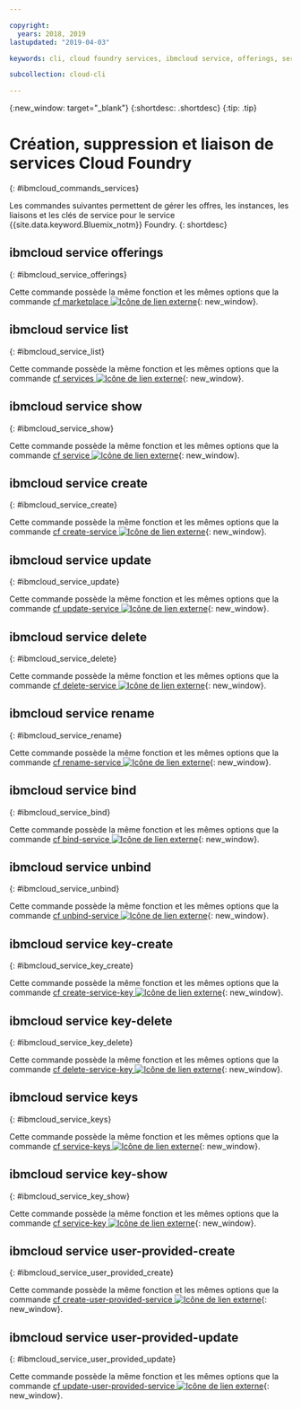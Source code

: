 ```yaml
---

copyright:
  years: 2018, 2019
lastupdated: "2019-04-03"

keywords: cli, cloud foundry services, ibmcloud service, offerings, service list, service show, service create, service bind, service unbind, unbind service, service keys, create cloud foundry service, delete cloud foundry service

subcollection: cloud-cli

---
```


{:new_window: target="_blank"}
{:shortdesc: .shortdesc}
{:tip: .tip}

# Création, suppression et liaison de services Cloud Foundry
{: #ibmcloud_commands_services}

Les commandes suivantes permettent de gérer les offres, les instances, les liaisons et les clés de service pour le service {{site.data.keyword.Bluemix_notm}} Foundry.
{: shortdesc}

## ibmcloud service offerings
{: #ibmcloud_service_offerings}

Cette commande possède la même fonction et les mêmes options que la commande [cf marketplace ![Icône de lien externe](../../../icons/launch-glyph.svg)](http://cli.cloudfoundry.org/en-US/cf/marketplace.html){: new_window}.

## ibmcloud service list
{: #ibmcloud_service_list}

Cette commande possède la même fonction et les mêmes options que la commande [cf services ![Icône de lien externe](../../../icons/launch-glyph.svg)](http://cli.cloudfoundry.org/en-US/cf/services.html){: new_window}.

## ibmcloud service show
{: #ibmcloud_service_show}

Cette commande possède la même fonction et les mêmes options que la commande [cf service ![Icône de lien externe](../../../icons/launch-glyph.svg)](http://cli.cloudfoundry.org/en-US/cf/service.html){: new_window}.

## ibmcloud service create
{: #ibmcloud_service_create}

Cette commande possède la même fonction et les mêmes options que la commande [cf create-service ![Icône de lien externe](../../../icons/launch-glyph.svg)](http://cli.cloudfoundry.org/en-US/cf/create-service.html){: new_window}.

## ibmcloud service update
{: #ibmcloud_service_update}

Cette commande possède la même fonction et les mêmes options que la commande [cf update-service ![Icône de lien externe](../../../icons/launch-glyph.svg)](http://cli.cloudfoundry.org/en-US/cf/update-service.html){: new_window}.

## ibmcloud service delete
{: #ibmcloud_service_delete}

Cette commande possède la même fonction et les mêmes options que la commande [cf delete-service ![Icône de lien externe](../../../icons/launch-glyph.svg)](http://cli.cloudfoundry.org/en-US/cf/delete-service.html){: new_window}.

## ibmcloud service rename
{: #ibmcloud_service_rename}

Cette commande possède la même fonction et les mêmes options que la commande [cf rename-service ![Icône de lien externe](../../../icons/launch-glyph.svg)](http://cli.cloudfoundry.org/en-US/cf/rename-service.html){: new_window}.

## ibmcloud service bind
{: #ibmcloud_service_bind}

Cette commande possède la même fonction et les mêmes options que la commande [cf bind-service ![Icône de lien externe](../../../icons/launch-glyph.svg)](http://cli.cloudfoundry.org/en-US/cf/bind-service.html){: new_window}.

## ibmcloud service unbind
{: #ibmcloud_service_unbind}

Cette commande possède la même fonction et les mêmes options que la commande [cf unbind-service ![Icône de lien externe](../../../icons/launch-glyph.svg)](http://cli.cloudfoundry.org/en-US/cf/unbind-service.html){: new_window}.

## ibmcloud service key-create
{: #ibmcloud_service_key_create}

Cette commande possède la même fonction et les mêmes options que la commande [cf create-service-key ![Icône de lien externe](../../../icons/launch-glyph.svg)](http://cli.cloudfoundry.org/en-US/cf/create-service-key.html){: new_window}.

## ibmcloud service key-delete
{: #ibmcloud_service_key_delete}

Cette commande possède la même fonction et les mêmes options que la commande [cf delete-service-key ![Icône de lien externe](../../../icons/launch-glyph.svg)](http://cli.cloudfoundry.org/en-US/cf/delete-service-key.html){: new_window}.

## ibmcloud service keys
{: #ibmcloud_service_keys}

Cette commande possède la même fonction et les mêmes options que la commande [cf service-keys ![Icône de lien externe](../../../icons/launch-glyph.svg)](http://cli.cloudfoundry.org/en-US/cf/service-keys.html){: new_window}.

## ibmcloud service key-show
{: #ibmcloud_service_key_show}

Cette commande possède la même fonction et les mêmes options que la commande [cf service-key ![Icône de lien externe](../../../icons/launch-glyph.svg)](http://cli.cloudfoundry.org/en-US/cf/service-key.html){: new_window}.

## ibmcloud service user-provided-create
{: #ibmcloud_service_user_provided_create}

Cette commande possède la même fonction et les mêmes options que la commande [cf create-user-provided-service ![Icône de lien externe](../../../icons/launch-glyph.svg)](http://cli.cloudfoundry.org/en-US/cf/create-user-provided-service.html){: new_window}.

## ibmcloud service user-provided-update
{: #ibmcloud_service_user_provided_update}

Cette commande possède la même fonction et les mêmes options que la commande [cf update-user-provided-service ![Icône de lien externe](../../../icons/launch-glyph.svg)](http://cli.cloudfoundry.org/en-US/cf/update-user-provided-service.html){: new_window}.
